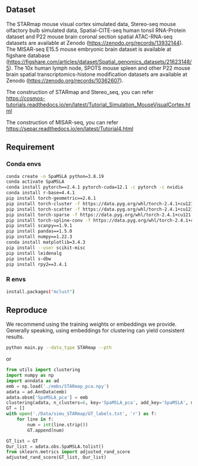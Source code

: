 ## Dataset
The STARmap mouse visual cortex simulated data, Stereo-seq mouse olfactory bulb simulated data, Spatial-CITE-seq human tonsil RNA-Protein dataset and P22 mouse brain coronal section spatial ATAC-RNA-seq datasets are available at Zenodo (https://zenodo.org/records/13932144). The MISAR-seq E15.5 mouse embryonic brain dataset is available at figshare database (https://figshare.com/articles/dataset/Spatial_genomics_datasets/21623148/5). The 10x human lymph node, SPOTS mouse spleen and other P22 mouse brain spatial transcriptomics-histone modification datasets are available at Zenodo (https://zenodo.org/records/10362607).

The construction of STARmap and Stereo_seq, you can refer https://cosmos-tutorials.readthedocs.io/en/latest/Tutorial_Simulation_MouseVisualCortex.html

The construction of MISAR-seq, you can refer https://separ.readthedocs.io/en/latest/Tutorial4.html

## Requirement
### Conda envs
```bash
conda create -n SpaMSLA python=3.8.19
conda activate SpaMSLA
conda install pytorch==2.4.1 pytorch-cuda=12.1 -c pytorch -c nvidia
conda install r-base=4.4.1
pip install torch-geometric==2.6.1
pip install torch-cluster -f https://data.pyg.org/whl/torch-2.4.1+cu121.html
pip install torch-scatter -f https://data.pyg.org/whl/torch-2.4.1+cu121.html
pip install torch-sparse -f https://data.pyg.org/whl/torch-2.4.1+cu121.html
pip install torch-spline-conv -f https://data.pyg.org/whl/torch-2.4.1+cu121.html
pip install scanpy==1.9.1
pip install pandas==1.5.0
pip install numpy==1.22.3
conda install matplotlib=3.4.3
pip install --user scikit-misc
pip install leidenalg
pip install s-dbw
pip install rpy2==3.4.1
```
### R envs
```bash
install.packages("mclust")
```
## Reproduce
We recommend using the training weights or embeddings we provide. Generally speaking, using embeddings for clustering can yield consistent results.
```bash
python main.py --data_type STARmap --pth
```
or
```python
from utils import clustering
import numpy as np
import anndata as ad
emb = np.load('./embs/STARmap_pca.npy')
adata = ad.AnnData(emb)
adata.obsm['SpaMSLA_pca'] = emb
clustering(adata, n_clusters=6, key='SpaMSLA_pca', add_key='SpaMSLA', method='leiden')
GT = []
with open('./Data/simu_STARmap/GT_labels.txt', 'r') as f:
    for line in f:
        num = int(line.strip())
        GT.append(num)

GT_list = GT
Our_list = adata.obs.SpaMSLA.tolist()
from sklearn.metrics import adjusted_rand_score
adjusted_rand_score(GT_list, Our_list)
```
